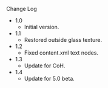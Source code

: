 
Change Log

* 1.0
  - Initial version.
* 1.1
  - Restored outside glass texture.
* 1.2
  - Fixed content.xml text nodes.
* 1.3
  - Update for CoH.
* 1.4
  - Update for 5.0 beta.